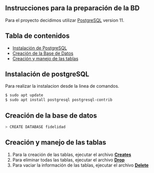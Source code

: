 
## Instrucciones para la preparación de la BD
Para el proyecto decidimos utilizar <a href="https://www.postgresql.org" target="blank">PostgreSQL</a> version 11.

## Tabla de contenidos
   * [Instalación de PostgreSQL](#instalacion)
   * [Creación de la Base de Datos](#creacion)
   * [Creación y manejo de las tablas](#creacion-tablas)

<a name="instalacion"></a>
## Instalación de postgreSQL

Para realizar la instalacion desde la linea de comandos.

```bash
$ sudo apt update
$ sudo apt install postgresql postgresql-contrib
```

<a name="creacion"></a>
## Creación de la base de datos

```bash
> CREATE DATABASE fidelidad
```

<a name="creacion-tablas"></a>
## Creación y manejo de las tablas

1. Para la creación de las tablas, ejecutar el archivo <a href="./creates.sql" target=""><strong>Creates</strong></a>
2. Para eliminar todas las tablas, ejecutar el archivo <a href="./drop.sql" target=""><strong>Drop</strong></a>
3. Para vaciar la información de las tablas, ejecutar el archivo <a href="./delete.sql" target=""><strong>Delete</strong></a>